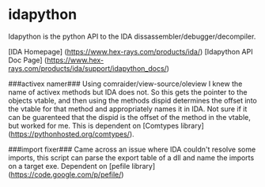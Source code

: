 idapython
========


Idapython is the python API to the IDA dissassembler/debugger/decompiler.

[IDA Homepage] (https://www.hex-rays.com/products/ida/)
[Idapython API Doc Page] (https://www.hex-rays.com/products/ida/support/idapython_docs/)

###activex namer###
Using comraider/view-source/oleview I knew the name of activex methods but IDA does not. So this gets the pointer to the objects vtable, and then using the methods dispid determines the offset into the vtable for that method and appropriately names it in IDA. Not sure if it can be guarenteed that the dispid is the offset of the method in the vtable, but worked for me. This is dependent on [Comtypes library] (https://pythonhosted.org/comtypes/).


###import fixer###
Came across an issue where IDA couldn't resolve some imports, this script can parse the export table of a dll and name the imports on a target exe. Dependent on [pefile library] (https://code.google.com/p/pefile/)


